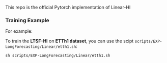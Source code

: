 This repo is the official Pytorch implementation of Linear-HI
### Training Example

For example:

To train the **LTSF-HI** on **ETTh1 dataset**, you can use the scipt `scripts/EXP-LongForecasting/Linear/etth1.sh`:
```
sh scripts/EXP-LongForecasting/Linear/etth1.sh
```


